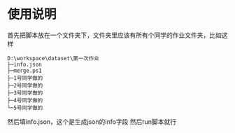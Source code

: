 # 使用说明

首先把脚本放在一个文件夹下，文件夹里应该有所有个同学的作业文件夹，比如这样

```
D:\workspace\dataset\第一次作业 
├─info.json
├─merge.ps1
├─1号同学做的
├─2号同学做的
├─3号同学做的
├─4号同学做的
└─5号同学做的
```
然后填info.json，这个是生成json的info字段
然后run脚本就行